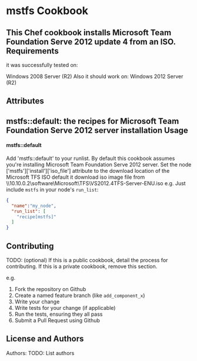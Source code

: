 mstfs Cookbook
==============
This Chef cookbook installs Microsoft Team Foundation Serve 2012 update 4 from an ISO.
Requirements
------------
it was successfully tested on:

Windows 2008 Server (R2)
Also it should work on:
Windows 2012 Server (R2)

Attributes
----------
mstfs::default:  the recipes for Microsoft Team Foundation Serve 2012 server installation
Usage
-----
#### mstfs::default
Add 'mstfs::default' to your runlist. By default this cookbook assumes you're installing Microsoft Team Foundation Serve 2012 server.
Set the node ['mstfs']['install']['iso_file']  attribute to the download location of the Microsoft TFS ISO
default it download iso image file from \\\\10.10.0.2\software\Microsoft\TFS\VS2012.4TFS-Server-ENU.iso
e.g.
Just include `mstfs` in your node's `run_list`:

```json
{
  "name":"my_node",
  "run_list": [
    "recipe[mstfs]"
  ]
}
```

Contributing
------------
TODO: (optional) If this is a public cookbook, detail the process for contributing. If this is a private cookbook, remove this section.

e.g.
1. Fork the repository on Github
2. Create a named feature branch (like `add_component_x`)
3. Write your change
4. Write tests for your change (if applicable)
5. Run the tests, ensuring they all pass
6. Submit a Pull Request using Github

License and Authors
-------------------
Authors: TODO: List authors
